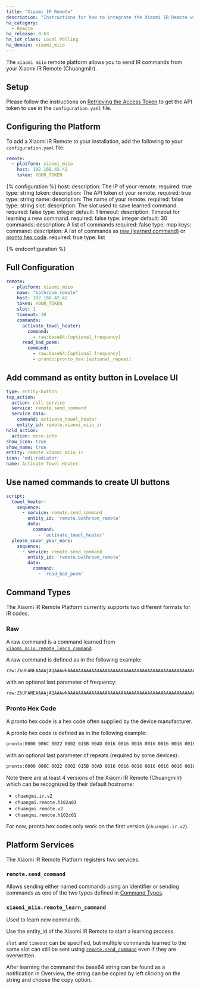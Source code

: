 ```yaml
---
title: "Xiaomi IR Remote"
description: "Instructions for how to integrate the Xiaomi IR Remote within Home Assistant."
ha_category:
  - Remote
ha_release: 0.63
ha_iot_class: Local Polling
ha_domain: xiaomi_miio
---
```


The `xiaomi miio` remote platform allows you to send IR commands from your Xiaomi IR Remote (ChuangmiIr).

## Setup

Please follow the instructions on [Retrieving the Access Token](/integrations/vacuum.xiaomi_miio/#retrieving-the-access-token) to get the API token to use in the `configuration.yaml` file.

## Configuring the Platform

To add a Xiaomi IR Remote to your installation, add the following to your `configuration.yaml` file:
```yaml
remote:
  - platform: xiaomi_miio
    host: 192.168.42.42
    token: YOUR_TOKEN
```

{% configuration %}
host:
  description: The IP of your remote.
  required: true
  type: string
token:
  description: The API token of your remote.
  required: true
  type: string
name:
  description: The name of your remote.
  required: false
  type: string
slot:
  description: The slot used to save learned command.
  required: false
  type: integer
  default: 1
timeout:
  description: Timeout for learning a new command.
  required: false
  type: integer
  default: 30
commands:
  description: A list of commands
  required: false
  type: map
  keys:
    command:
      description: A list of commands as [raw (learned command)](/integrations/remote.xiaomi_miio/#raw) or [pronto hex code](/integrations/remote.xiaomi_miio/#pronto-hex-code).
      required: true
      type: list

{% endconfiguration %}

## Full Configuration

```yaml
remote:
  - platform: xiaomi_miio
    name: "bathroom remote"
    host: 192.168.42.42
    token: YOUR_TOKEN
    slot: 1
    timeout: 30
    commands:
      activate_towel_heater:
        command:
          - raw:base64:[optional_frequency]
      read_bad_poem:
        command:
          - raw:base64:[optional_frequency]
          - pronto:pronto_hex:[optional_repeat]
```

## Add command as entity button in Lovelace UI

```yaml
type: entity-button
tap_action:
  action: call-service
  service: remote.send_command
  service_data:
    command: activate_towel_heater
    entity_id: remote.xiaomi_miio_ir
hold_action:
  action: more-info
show_icon: true
show_name: true
entity: remote.xiaomi_miio_ir
icon: 'mdi:radiator'
name: Activate Towel Heater
```

## Use named commands to create UI buttons

```yaml
script:
  towel_heater:
    sequence:
      - service: remote.send_command
        entity_id: 'remote.bathroom_remote'
        data:
          command:
            - 'activate_towel_heater'
  please_cover_your_ears:
    sequence:
      - service: remote.send_command
        entity_id: 'remote.bathroom_remote'
        data:
          command:
            - 'read_bad_poem'
```

## Command Types

The Xiaomi IR Remote Platform currently supports two different formats for IR codes.

### Raw

A raw command is a command learned from [`xiaomi_miio.remote_learn_command`](/integrations/remote.xiaomi_miio/#xiaomi_miioremote_learn_command).

A raw command is defined as in the following example:

```bash
raw:Z6UFANEAAAAjAQAAAwkAAAAAAAAAAAAAAAAAAAAAAAAAAAAAAAAAAAAAAAAAAAAAAAAAAAAAAAAAAAAAAAAAAAAAAAAQIAE=
```

with an optional last parameter of frequency:

```bash
raw:Z6UFANEAAAAjAQAAAwkAAAAAAAAAAAAAAAAAAAAAAAAAAAAAAAAAAAAAAAAAAAAAAAAAAAAAAAAAAAAAAAAAAAAAAAAQIAE=:38400
```

### Pronto Hex Code

A pronto hex code is a hex code often supplied by the device manufacturer.

A pronto hex code is defined as in the following example:

```bash
pronto:0000 006C 0022 0002 015B 00AD 0016 0016 0016 0016 0016 0016 0016 0016 0016 0016 0016 0016 0016 0016 0016 0016 0016 0041 0016 0041 0016 0041 0016 0041 0016 0041 0016 0041 0016 0041 0016 0016 0016 0016 0016 0041 0016 0016 0016 0041 0016 0016 0016 0016 0016 0016 0016 0016 0016 0041 0016 0016 0016 0041 0016 0016 0016 0041 0016 0041 0016 0041 0016 0041 0016 0623 015B 0057 0016 0E6E
```

with an optional last parameter of repeats (required by some devices):

```bash
pronto:0000 006C 0022 0002 015B 00AD 0016 0016 0016 0016 0016 0016 0016 0016 0016 0016 0016 0016 0016 0016 0016 0016 0016 0041 0016 0041 0016 0041 0016 0041 0016 0041 0016 0041 0016 0041 0016 0016 0016 0016 0016 0041 0016 0016 0016 0041 0016 0016 0016 0016 0016 0016 0016 0016 0016 0041 0016 0016 0016 0041 0016 0016 0016 0041 0016 0041 0016 0041 0016 0041 0016 0623 015B 0057 0016 0E6E:2
```

Note there are at least 4 versions of the Xiaomi IR Remote (ChuangmiIr) which can be recognized by their default hostname:

* `chuangmi.ir.v2`
* `chuangmi.remote.h102a03`
* `chuangmi.remote.v2`
* `chuangmi.remote.h102c01`

For now, pronto hex codes only work on the first version (`chuangmi.ir.v2`).

## Platform Services

The Xiaomi IR Remote Platform registers two services.

### `remote.send_command`

Allows sending either named commands using an identifier or sending commands as one of the two types defined in [Command Types](/integrations/remote.xiaomi_miio/#command-types).

### `xiaomi_miio.remote_learn_command`

Used to learn new commands.

Use the entity_id of the Xiaomi IR Remote to start a learning process.

`slot` and `timeout` can be specified, but multiple commands learned to the same slot can still be sent using [`remote.send_command`](/integrations/remote.xiaomi_miio/#remotesend_command) even if they are overwritten.

After learning the command the base64 string can be found as a notification in Overview, the string can be copied by left clicking on the string and choose the copy option.
